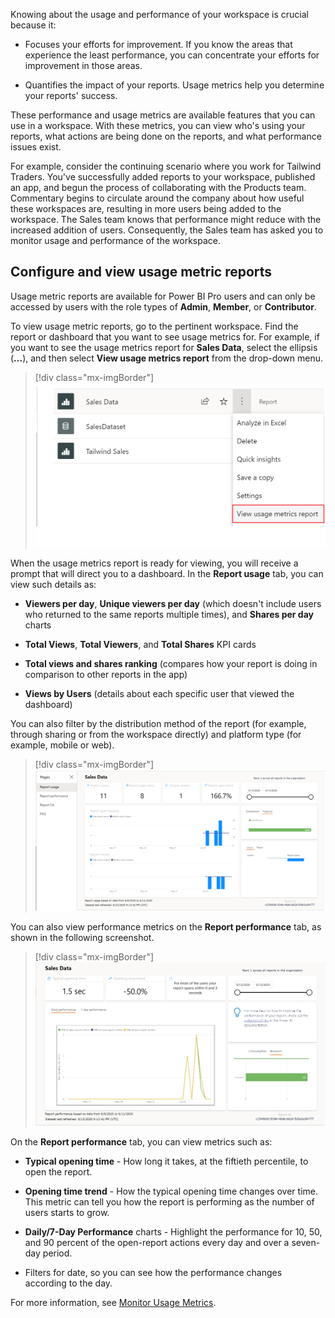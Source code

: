 Knowing about the usage and performance of your workspace is crucial because it:

- Focuses your efforts for improvement. If you know the areas that experience the least performance, you can concentrate your efforts for improvement in those areas.

- Quantifies the impact of your reports. Usage metrics help you determine your reports' success.

These performance and usage metrics are available features that you can use in a workspace. With these metrics, you can view who's using your reports, what actions are being done on the reports, and what performance issues exist.

For example, consider the continuing scenario where you work for Tailwind Traders. You've successfully added reports to your workspace, published an app, and begun the process of collaborating with the Products team. Commentary begins to circulate around the company about how useful these workspaces are, resulting in more users being added to the workspace. The Sales team knows that performance might reduce with the increased addition of users. Consequently, the Sales team has asked you to monitor usage and performance of the workspace.

## Configure and view usage metric reports

Usage metric reports are available for Power BI Pro users and can only be accessed by users with the role types of **Admin**, **Member**, or **Contributor**.

To view usage metric reports, go to the pertinent workspace. Find the report or dashboard that you want to see usage metrics for. For example, if you want to see the usage metrics report for **Sales Data**, select the ellipsis (**...**), and then select **View usage metrics report** from the drop-down menu.

> [!div class="mx-imgBorder"]
> [![Screenshot of the View usage metrics report feature.](../media/03-report-label-ssm.png)](../media/03-report-label-ssm.png#lightbox)

When the usage metrics report is ready for viewing, you will receive a prompt that will direct you to a dashboard. In the **Report usage** tab, you can view such details as:

-   **Viewers per day**, **Unique viewers per day** (which doesn't include users who returned to the same reports multiple times), and **Shares per day** charts

-   **Total Views**, **Total Viewers**, and **Total Shares** KPI cards

-   **Total views and shares ranking** (compares how your report is doing in comparison to other reports in the app)

-   **Views by Users** (details about each specific user that viewed the dashboard)

You can also filter by the distribution method of the report (for example, through sharing or from the workspace directly) and platform type (for example, mobile or web).

> [!div class="mx-imgBorder"]
> [![Screenshot of the Report usage filtered by the report method.](../media/03-usage-metrics-1-ssm.png)](../media/03-usage-metrics-1-ssm.png#lightbox)

You can also view performance metrics on the **Report performance** tab, as shown in the following screenshot.

> [!div class="mx-imgBorder"]
> [![Screenshot of the performance metrics on the Report Performance tab.](../media/03-report-performance-metrics-ss.png)](../media/03-report-performance-metrics-ss.png#lightbox)

On the **Report performance** tab, you can view metrics such as:

-   **Typical opening time** - How long it takes, at the fiftieth percentile, to open the report.

-   **Opening time trend** - How the typical opening time changes over time. This metric can tell you how the report is performing as the number of users starts to grow.

-   **Daily/7-Day Performance** charts - Highlight the performance for 10, 50, and 90 percent of the open-report actions every day and over a seven-day period.

-   Filters for date, so you can see how the performance changes according to the day.

For more information, see [Monitor Usage Metrics](/power-bi/collaborate-share/service-modern-usage-metrics/?azure-portal=true).